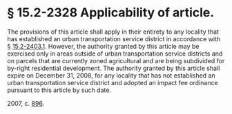 # § 15.2-2328 Applicability of article.

<p>The provisions of this article shall apply in their entirety to any locality that has established an urban transportation service district in accordance with § <a href='http://law.lis.virginia.gov/vacode/15.2-2403.1/'>15.2-2403.1</a>. However, the authority granted by this article may be exercised only in areas outside of urban transportation service districts and on parcels that are currently zoned agricultural and are being subdivided for by-right residential development. The authority granted by this article shall expire on December 31, 2008, for any locality that has not established an urban transportation service district and adopted an impact fee ordinance pursuant to this article by such date.</p><p>2007, c. <a href='http://lis.virginia.gov/cgi-bin/legp604.exe?071+ful+CHAP0896'>896</a>.</p>